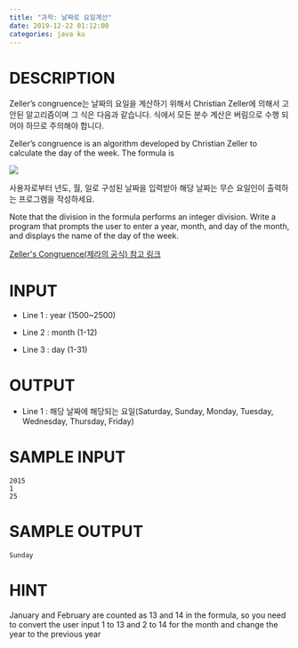 ```yaml
---
title: "과학: 날짜로 요일계산"
date: 2019-12-22 01:12:00
categories: java ku
---
```


# DESCRIPTION
Zeller’s congruence는 날짜의 요일을 계산하기 위해서 Christian Zeller에 의해서 고안된 알고리즘이며 그 식은 다음과 같습니다. 식에서 모든 분수 계산은 버림으로 수행 되어야 하므로 주의해야 합니다.

Zeller’s congruence is an algorithm developed by Christian Zeller to calculate the day of the week. The formula is

![](https://withcs.net/img/java2015/day_of_the_week.png)

사용자로부터 년도, 월, 일로 구성된 날짜을 입력받아 해당 날짜는 무슨 요일인이 출력하는 프로그램을 작성하세요.

Note that the division in the formula performs an integer division. Write a program that prompts the user to enter a year, month, and day of the month, and displays the name of the day of the week.

[Zeller's Congruence(제라의 공식) 참고 링크](https://detegice.github.io/zellers-congruence/)

# INPUT
* Line 1 : year (1500~2500)

* Line 2 : month (1-12)

* Line 3 : day (1-31)

 

# OUTPUT
* Line 1 : 해당 날짜에 해당되는 요일(Saturday, Sunday, Monday, Tuesday, Wednesday, Thursday, Friday)

# SAMPLE INPUT
```
2015
1
25
```
# SAMPLE OUTPUT
```
Sunday
```

# HINT
January and February are counted as 13 and 14 in the formula, so you need to convert the user input 1 to 13 and 2 to 14 for the month and change the year to the previous year

<script src="https://gist.github.com/DetegiCE/0f4174d67e1de2593cad510a142b8f8c.js"></script>
